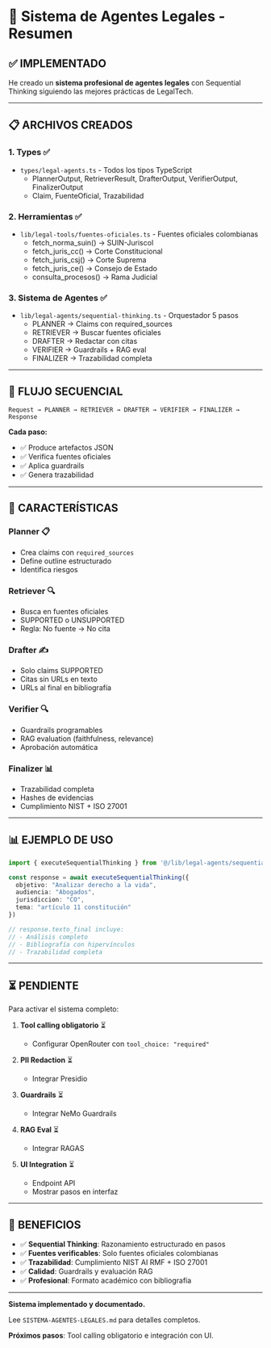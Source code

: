# 🤖 Sistema de Agentes Legales - Resumen

## ✅ **IMPLEMENTADO**

He creado un **sistema profesional de agentes legales** con Sequential Thinking siguiendo las mejores prácticas de LegalTech.

---

## 📋 **ARCHIVOS CREADOS**

### **1. Types** ✅
- `types/legal-agents.ts` - Todos los tipos TypeScript
  - PlannerOutput, RetrieverResult, DrafterOutput, VerifierOutput, FinalizerOutput
  - Claim, FuenteOficial, Trazabilidad

### **2. Herramientas** ✅
- `lib/legal-tools/fuentes-oficiales.ts` - Fuentes oficiales colombianas
  - fetch_norma_suin() → SUIN-Juriscol
  - fetch_juris_cc() → Corte Constitucional
  - fetch_juris_csj() → Corte Suprema
  - fetch_juris_ce() → Consejo de Estado
  - consulta_procesos() → Rama Judicial

### **3. Sistema de Agentes** ✅
- `lib/legal-agents/sequential-thinking.ts` - Orquestador 5 pasos
  - PLANNER → Claims con required_sources
  - RETRIEVER → Buscar fuentes oficiales
  - DRAFTER → Redactar con citas
  - VERIFIER → Guardrails + RAG eval
  - FINALIZER → Trazabilidad completa

---

## 🎯 **FLUJO SECUENCIAL**

```
Request → PLANNER → RETRIEVER → DRAFTER → VERIFIER → FINALIZER → Response
```

**Cada paso:**
- ✅ Produce artefactos JSON
- ✅ Verifica fuentes oficiales
- ✅ Aplica guardrails
- ✅ Genera trazabilidad

---

## 🔧 **CARACTERÍSTICAS**

### **Planner** 📋
- Crea claims con `required_sources`
- Define outline estructurado
- Identifica riesgos

### **Retriever** 🔍
- Busca en fuentes oficiales
- SUPPORTED o UNSUPPORTED
- Regla: No fuente → No cita

### **Drafter** ✍️
- Solo claims SUPPORTED
- Citas sin URLs en texto
- URLs al final en bibliografía

### **Verifier** 🔍
- Guardrails programables
- RAG evaluation (faithfulness, relevance)
- Aprobación automática

### **Finalizer** 📊
- Trazabilidad completa
- Hashes de evidencias
- Cumplimiento NIST + ISO 27001

---

## 📊 **EJEMPLO DE USO**

```typescript
import { executeSequentialThinking } from '@/lib/legal-agents/sequential-thinking'

const response = await executeSequentialThinking({
  objetivo: "Analizar derecho a la vida",
  audiencia: "Abogados",
  jurisdiccion: "CO",
  tema: "artículo 11 constitución"
})

// response.texto_final incluye:
// - Análisis completo
// - Bibliografía con hipervínculos
// - Trazabilidad completa
```

---

## ⏳ **PENDIENTE**

Para activar el sistema completo:

1. **Tool calling obligatorio** ⏳
   - Configurar OpenRouter con `tool_choice: "required"`
   
2. **PII Redaction** ⏳
   - Integrar Presidio

3. **Guardrails** ⏳
   - Integrar NeMo Guardrails

4. **RAG Eval** ⏳
   - Integrar RAGAS

5. **UI Integration** ⏳
   - Endpoint API
   - Mostrar pasos en interfaz

---

## 🎯 **BENEFICIOS**

- ✅ **Sequential Thinking**: Razonamiento estructurado en pasos
- ✅ **Fuentes verificables**: Solo fuentes oficiales colombianas
- ✅ **Trazabilidad**: Cumplimiento NIST AI RMF + ISO 27001
- ✅ **Calidad**: Guardrails y evaluación RAG
- ✅ **Profesional**: Formato académico con bibliografía

---

**Sistema implementado y documentado.**

Lee `SISTEMA-AGENTES-LEGALES.md` para detalles completos.

**Próximos pasos**: Tool calling obligatorio e integración con UI.







